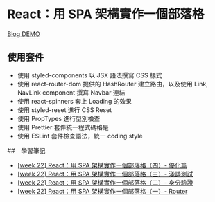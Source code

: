 # React：用 SPA 架構實作一個部落格

[Blog DEMO](https://heidiliu2020.github.io/react-blog-test/#/)

## 使用套件

- 使用 styled-components 以 JSX 語法撰寫 CSS 樣式
- 使用 react-router-dom 提供的 HashRouter 建立路由，以及使用 Link, NavLink component 撰寫 Navbar 連結
- 使用 react-spinners 套上 Loading 的效果
- 使用 styled-reset 進行 CSS Reset
- 使用 PropTypes 進行型別檢查
- 使用 Prettier 套件統一程式碼格是
- 使用 ESLint 套件檢查語法，統一 coding style

##　學習筆記

- [[week 22] React：用 SPA 架構實作一個部落格（四）- 優化篇](https://heidiliu2020.github.io/2020/12/18/fe302-react-optimization/)
- [[week 22] React：用 SPA 架構實作一個部落格（三）- 淺談測試](https://heidiliu2020.github.io/2020/12/17/fe302-react-test/)
- [[week 22] React：用 SPA 架構實作一個部落格（二）- 身分驗證](https://heidiliu2020.github.io/2020/12/17/fe302-react-usecontext-usehistory/)
- [[week 22] React：用 SPA 架構實作一個部落格（一）- Router](https://heidiliu2020.github.io/2020/12/16/fe302-react-router/)
